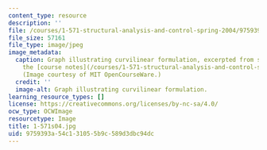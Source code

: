 ```yaml
---
content_type: resource
description: ''
file: /courses/1-571-structural-analysis-and-control-spring-2004/9759393a54c131055b9c589d3dbc94dc_1-571s04.jpg
file_size: 57161
file_type: image/jpeg
image_metadata:
  caption: Graph illustrating curvilinear formulation, excerpted from section 2 of
    the [course notes](/courses/1-571-structural-analysis-and-control-spring-2004/pages/lecture-notes).
    (Image courtesy of MIT OpenCourseWare.)
  credit: ''
  image-alt: Graph illustrating curvilinear formulation.
learning_resource_types: []
license: https://creativecommons.org/licenses/by-nc-sa/4.0/
ocw_type: OCWImage
resourcetype: Image
title: 1-571s04.jpg
uid: 9759393a-54c1-3105-5b9c-589d3dbc94dc
---
```


